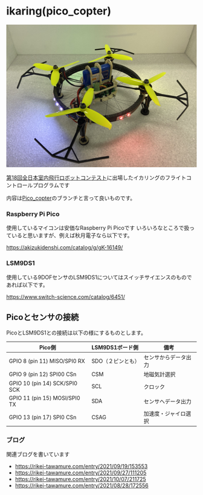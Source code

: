 # ikaring(pico_copter)
![ikaring img](ikaring.jpeg)

[第18回全日本室内飛行ロボットコンテスト](http://indoor-flight.com/)に出場したイカリングのフライトコントロールプログラムです

内容は[Pico_copter](https://github.com/kouhei1970/pico_copter)のブランチと言って良いものです。

### Raspberry Pi Pico
使用しているマイコンは安価なRaspberry Pi Picoです
いろいろなところで扱っていると思いますが、例えば秋月電子なら以下です。

https://akizukidenshi.com/catalog/g/gK-16149/

### LSM9DS1
使用している9DOFセンサのLSM9DS1についてはスイッチサイエンスのものであれば以下です。

https://www.switch-science.com/catalog/6451/

## Picoとセンサの接続

PicoとLSM9DS1との接続は以下の様にするものとします。

|Pico側|LSM9DS1ボード側|備考|
|---|---|---|
|GPIO 8 (pin 11) MISO/SPI0 RX|SDO（２ピンとも）|センサからデータ出力|
|GPIO 9 (pin 12) SPI00 CSn|CSM|地磁気計選択|
|GPIO 10 (pin 14) SCK/SPI0 SCK|SCL|クロック|
|GPIO 11 (pin 15) MOSI/SPI0 TX|SDA|センサへデータ出力|
|GPIO 13 (pin 17) SPI0 CSn|CSAG|加速度・ジャイロ選択|

### ブログ 
関連ブログを書いています

- https://rikei-tawamure.com/entry/2021/09/19/153553
- https://rikei-tawamure.com/entry/2021/09/27/111205
- https://rikei-tawamure.com/entry/2021/10/07/211725
- https://rikei-tawamure.com/entry/2021/08/28/172556
